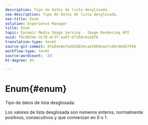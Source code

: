 ```yaml
---
description: Tipo de datos de lista desglosada.
seo-description: Tipo de datos de lista desglosada.
seo-title: Enum
solution: Experience Manager
title: Enum
topic: Dynamic Media Image Serving - Image Rendering API
uuid: f6c802de-3c78-4c3f-aa9f-bf268c8a3076
translation-type: tm+mt
source-git-commit: 97a84e8e7edd3d834ca42069eae7c09c00d57938
workflow-type: tm+mt
source-wordcount: '23'
ht-degree: 0%

---
```



# Enum{#enum}

Tipo de datos de lista desglosada.

Los valores de lista desglosada son números enteros, normalmente positivos, consecutivos y que comienzan en 0 o 1.
